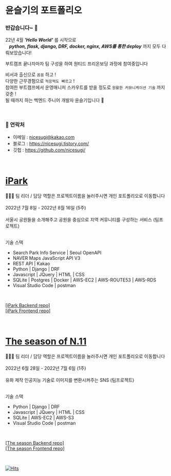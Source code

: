 # 윤슬기의 포트폴리오

### 반갑습니다~ 👋

22년 4월 ***'Hello World'*** 를 시작으로<br>
&nbsp;&nbsp;    ***python, flask, django, DRF, docker, nginx, AWS를 통한 deploy*** 까지 모두 다뤄보았습니다!<br>

부트캠프 끝나자마자 팀 구성을 하여 원티드 프리온보딩 과정에 참여중입니다 <br>

비서과 출신으로 `꼼꼼` 하고 ! <br>
다양한 근무경험으로 `적응력도 빠르고` ! <br>
참여한 부트캠프에서 운영매니저 스카우트를 받을 정도로 `원활한 커뮤니케이션 기술` 까지 갖춘 !<br>
될 때까지 하는 백엔드 주니어 개발자 윤슬기입니다 🤗 <br>

<br>

### 🙏 연락처
- 이메일 : nicesugi@kakao.com
- 블로그 : https://nicesugi.tistory.com/
- 깃헙 : https://github.com/nicesugi/

<br>

# <a href="https://github.com/nicesugi/2JYK-iPark">iPark</a>
💁🏻‍♀️ 팀 리더 / 담당 역할은 프로젝트이름을 눌러주시면 개인 포트폴리오로 이동합니다 <br><br>
2022년 7월 8일 - 2022년 8월 16일 (5주)<br><br>
서울시 공원들을 소개해주고 공원을 중심으로 지역 커뮤니티를 구성하는 서비스 (팀프로젝트)<br><br>

기술 스택<br>
- Search Park Info Service | Seoul OpenAPI
- NAVER Maps JavaScript API V3
- REST API | Kakao
- Python  |  Django  |  DRF
- Javascript  |  JQuery  |  HTML  |  CSS
- SQLite |  Postgres  |  Docker  |  AWS-EC2  |  AWS-ROUTE53 |  AWS-RDS
- Visual Studio Code  |  postman
<br>


<a href="https://github.com/2JYK/iPark_django_backend" target="_blank">[iPark Backend repo]</a>
<br>
<a href="https://github.com/2JYK/iPark_frontend" target="_blank">[iPark Frontend repo]</a>


<br>


# <a href="https://github.com/nicesugi/2JYK-The_season_of_N.11">The season of N.11</a>
💁🏻‍♀️ 팀 리더 / 담당 역할은 프로젝트이름을 눌러주시면 개인 포트폴리오로 이동합니다 <br><br>
2022년 6월 28일 - 2022년 7월 6일 (1주)<br><br>
유화 제작 인공지능 기술로 이미지를 변환시켜주는 SNS (팀프로젝트)<br><br>

기술 스택<br>
- Python  |  Django  |  DRF
- Javascript  |  JQuery  |  HTML  |  CSS
- SQLite |  AWS-EC2  |  AWS-S3 
- Visual Studio Code  |  postman
<br>


<a href="https://github.com/2JYK/The-season-of-N.11_backend" target="_blank">[The season Backend repo]</a>
<br>
<a href="https://github.com/2JYK/The-season-of-N.11_frontend" target="_blank">[The season Frontend repo]</a>

<br>

[![Hits](https://hits.seeyoufarm.com/api/count/incr/badge.svg?url=https%3A%2F%2Fgithub.com%2Fnicesugi%2Fportfolio&count_bg=%2379C83D&title_bg=%23FF6BBD&icon=&icon_color=%23E7E7E7&title=%F0%9F%A7%B8+Views+&edge_flat=false)](https://hits.seeyoufarm.com)
